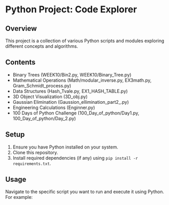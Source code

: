 # Python Project: Code Explorer

## Overview
This project is a collection of various Python scripts and modules exploring different concepts and algorithms.

## Contents
- Binary Trees (WEEK10/Bin2.py, WEEK10/Binary_Tree.py)
- Mathematical Operations (Math/modular_inverse.py, EX3math.py, Gram_Schmidt_process.py)
- Data Structures (Hash_Tvale.py, EX1_HASH_TABLE.py)
- 3D Object Visualization (3D_obj.py)
- Gaussian Elimination (Gaussion_ellimination_part2_.py)
- Engineering Calculations (Enginner.py)
- 100 Days of Python Challenge (100_Day_of_python/Day1.py, 100_Day_of_python/Day_2.py)

## Setup
1. Ensure you have Python installed on your system.
2. Clone this repository.
3. Install required dependencies (if any) using `pip install -r requirements.txt`.

## Usage
Navigate to the specific script you want to run and execute it using Python. For example:
